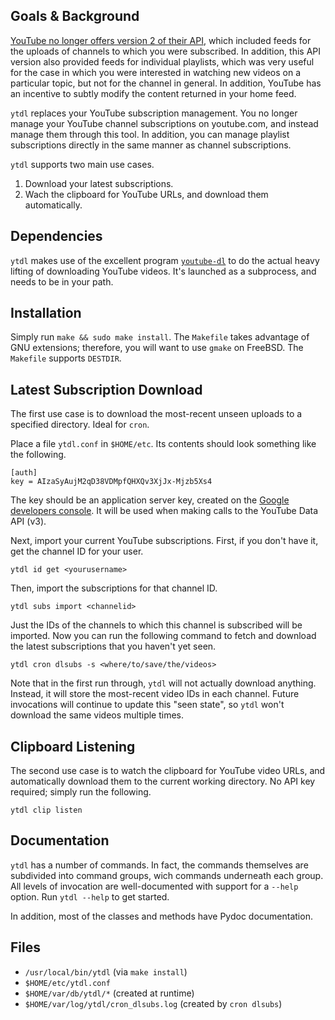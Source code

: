 Goals & Background
------------------
[YouTube no longer offers version 2 of their API][1], which included 
feeds for the uploads of channels to which you were subscribed.  In
addition, this API version also provided feeds for individual playlists,
which was very useful for the case in which you were interested in
watching new videos on a particular topic, but not for the channel in
general.  In addition, YouTube has an incentive to subtly modify the
content returned in your home feed.

`ytdl` replaces your YouTube subscription management.  You no longer
manage your YouTube channel subscriptions on youtube.com, and instead
manage them through this tool.  In addition, you can manage playlist
subscriptions directly in the same manner as channel subscriptions.

`ytdl` supports two main use cases.

1. Download your latest subscriptions.
2. Wach the clipboard for YouTube URLs, and download them automatically.

Dependencies
------------
`ytdl` makes use of the excellent program [`youtube-dl`][3] to do the
actual heavy lifting of downloading YouTube videos.  It's launched as a
subprocess, and needs to be in your path.

Installation
------------
Simply run `make && sudo make install`.  The `Makefile` takes advantage
of GNU extensions; therefore, you will want to use `gmake` on FreeBSD.
The `Makefile` supports `DESTDIR`.

Latest Subscription Download
----------------------------
The first use case is to download the most-recent unseen uploads to a
specified directory.  Ideal for `cron`.

Place a file `ytdl.conf` in `$HOME/etc`.  Its contents should look
something like the following.

    [auth]
    key = AIzaSyAujM2qD38VDMpfQHXQv3XjJx-Mjzb5Xs4

The key should be an application server key, created on the [Google
developers console][2].  It will be used when making calls to the
YouTube Data API (v3).

Next, import your current YouTube subscriptions.  First, if you don't
have it, get the channel ID for your user.

    ytdl id get <yourusername>

Then, import the subscriptions for that channel ID.

    ytdl subs import <channelid>

Just the IDs of the channels to which this channel is subscribed will be
imported.  Now you can run the following command to fetch and download
the latest subscriptions that you haven't yet seen.

    ytdl cron dlsubs -s <where/to/save/the/videos>

Note that in the first run through, `ytdl` will not actually download
anything.  Instead, it will store the most-recent video IDs in each
channel.  Future invocations will continue to update this "seen state",
so `ytdl` won't download the same videos multiple times.

Clipboard Listening
-------------------
The second use case is to watch the clipboard for YouTube video URLs,
and automatically download them to the current working directory.  No
API key required; simply run the following.

    ytdl clip listen

Documentation
-------------
`ytdl` has a number of commands.  In fact, the commands themselves are
subdivided into command groups, wich commands underneath each group.
All levels of invocation are well-documented with support for a `--help`
option.  Run `ytdl --help` to get started.

In addition, most of the classes and methods have Pydoc documentation.

Files
-----
 - `/usr/local/bin/ytdl` (via `make install`)
 - `$HOME/etc/ytdl.conf`
 - `$HOME/var/db/ytdl/*` (created at runtime)
 - `$HOME/var/log/ytdl/cron_dlsubs.log` (created by `cron dlsubs`)

[1]: http://youtube-eng.blogspot.com/2015/03/dude-are-you-still-on-youtube-api-v2.html
[2]: https://console.developers.google.com/
[3]: http://rg3.github.io/youtube-dl/
